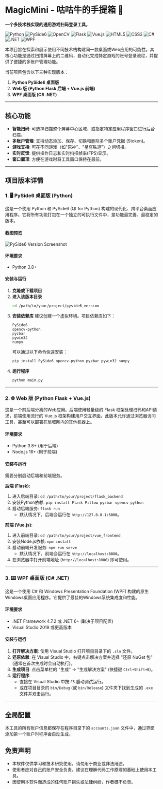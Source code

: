 # MagicMini - 咕咕牛的手提箱 🧰

**一个多技术栈实现的通用游戏扫码登录工具。**

![Python](https://img.shields.io/badge/Python-3776AB?style=for-the-badge&logo=python&logoColor=white)
![PySide6](https://img.shields.io/badge/PySide6-217346?style=for-the-badge&logo=Qt&logoColor=white)
![OpenCV](https://img.shields.io/badge/OpenCV-5C3EE8?style=for-the-badge&logo=opencv&logoColor=white)
![Flask](https://img.shields.io/badge/Flask-000000?style=for-the-badge&logo=flask&logoColor=white)
![Vue.js](https://img.shields.io/badge/Vue.js-35495E?style=for-the-badge&logo=vue.js&logoColor=4FC08D)
![HTML5](https://img.shields.io/badge/HTML5-E34F26?style=for-the-badge&logo=html5&logoColor=white)
![CSS3](https://img.shields.io/badge/CSS3-1572B6?style=for-the-badge&logo=css3&logoColor=white)
![C#](https://img.shields.io/badge/C%23-239120?style=for-the-badge&logo=c-sharp&logoColor=white)
![.NET](https://img.shields.io/badge/.NET-512BD4?style=for-the-badge&logo=dotnet&logoColor=white)
![WPF](https://img.shields.io/badge/WPF-512BD4?style=for-the-badge&logo=.net&logoColor=white)

本项目旨在探索和展示使用不同技术栈构建同一款桌面或Web应用的可能性。其核心功能是通过扫描屏幕上的二维码，自动化完成特定游戏的账号登录流程，并提供了便捷的多账户管理功能。

当前项目包含以下三种实现版本：

1.  **Python PySide6 桌面版**
2.  **Web 版 (Python Flask 后端 + Vue.js 前端)**
3.  **WPF 桌面版 (C# .NET)**

---

## 核心功能

*   **智能扫码**: 可选择扫描整个屏幕中心区域，或指定特定应用程序窗口进行后台扫描。
*   **多账户管理**: 支持动态添加、保存、切换和删除多个账户凭据 (Stoken)。
*   **游戏支持**: 可在不同游戏（如"原神"、"星穹铁道"）之间切换。
*   **实时反馈**: 提供操作日志和实时扫描帧率(FPS)显示。
*   **窗口置顶**: 方便在游戏时将工具窗口保持在最前。

---

## 项目版本详情

### 1. 🖥️ PySide6 桌面版 (Python)

这是一个使用 Python 和 PySide6 (Qt for Python) 构建的现代化、跨平台桌面应用程序。它将所有功能打包在一个独立的可执行文件中，是功能最完善、最稳定的版本。

#### 截图预览
![PySide6 Version Screenshot](https://s2.loli.net/2025/08/09/t8PwSsEJZfzNFCk.png) 

#### 环境要求
*   Python 3.8+

#### 安装与运行
1.  **克隆或下载项目**
2.  **进入该版本目录**
    ```bash
    cd /path/to/your/project/pyside6_version
    ```
3.  **安装依赖库**
    建议创建一个虚拟环境。项目依赖库如下：
    ```
    PySide6
    opencv-python
    pyzbar
    pywin32
    numpy
    ```
    可以通过以下命令快速安装：
    ```bash
    pip install PySide6 opencv-python pyzbar pywin32 numpy
    ```
4.  **运行程序**
    ```bash
    python main.py
    ```

---

### 2. 🌐 Web 版 (Python Flask + Vue.js)

这是一个前后端分离的Web应用。后端使用轻量级的 Flask 框架处理扫码和API请求，前端使用流行的 Vue.js 框架构建用户交互界面。此版本允许通过浏览器访问工具，甚至可以部署在局域网内的其他机器上。

#### 环境要求
*   Python 3.8+ (用于后端)
*   Node.js 16+ (用于前端)

#### 安装与运行

需要分别启动后端和前端服务。

**后端 (Flask):**
1.  进入后端目录: `cd /path/to/your/project/flask_backend`
2.  安装Python依赖: `pip install Flask Pillow pyzbar opencv-python`
3.  启动后端服务: `flask run`
    *   默认情况下，后端会运行在 `http://127.0.0.1:5000`。

**前端 (Vue.js):**
1.  进入前端目录: `cd /path/to/your/project/vue_frontend`
2.  安装Node.js依赖: `npm install`
3.  启动前端开发服务: `npm run serve`
    *   默认情况下，前端会运行在 `http://localhost:8080`。
4.  在浏览器中打开前端地址 (`http://localhost:8080`) 即可使用。

---

### 3. ⌨️ WPF 桌面版 (C# .NET)

这是一个使用 C# 和 Windows Presentation Foundation (WPF) 构建的原生Windows桌面应用程序。它提供了最佳的Windows系统集成度和性能。

#### 环境要求
*   .NET Framework 4.7.2 或 .NET 6+ (取决于项目配置)
*   Visual Studio 2019 或更高版本

#### 安装与运行
1.  **打开解决方案**: 使用 Visual Studio 打开项目目录下的 `.sln` 文件。
2.  **还原依赖**: 在 Visual Studio 中，右键点击解决方案并选择 "还原 NuGet 包" (通常在首次生成时会自动执行)。
3.  **生成项目**: 点击菜单栏的 "生成" -> "生成解决方案" (快捷键 `Ctrl+Shift+B`)。
4.  **运行程序**:
    *   直接在 Visual Studio 中按 `F5` 启动调试运行。
    *   或在项目目录的 `bin/Debug` (或 `bin/Release`) 文件夹下找到生成的 `.exe` 文件并双击运行。

---

## 全局配置

本工具的所有账户信息都保存在程序目录下的 `accounts.json` 文件中，通过界面添加第一个账户时程序会自动生成。

## 免责声明

*   本软件仅供学习和技术研究使用，请勿用于商业或非法用途。
*   使用者应对自己的账户安全负责。建议在理解代码工作原理的基础上使用本工具。
*   因使用本软件而造成的任何账户损失或法律纠纷，作者概不负责。
